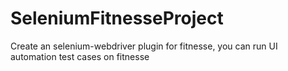 SeleniumFitnesseProject
=======================

Create an selenium-webdriver plugin for fitnesse, you can run UI automation test cases on fitnesse